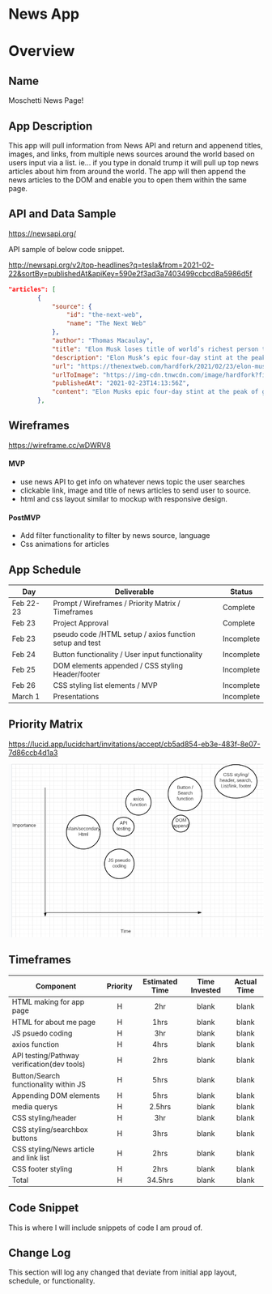 # News App

# Overview

## Name

Moschetti News Page!

## App Description


This app will pull information from News API and return and appenend titles, images, and links, from multiple news sources around the world based on users input via a list. ie... if you type in donald trump it will pull up top news articles about him from around the world. The app will then append the news articles to the DOM and enable you to open them within the same page. 

## API and Data Sample 

https://newsapi.org/

API sample of below code snippet. 

http://newsapi.org/v2/top-headlines?q=tesla&from=2021-02-22&sortBy=publishedAt&apiKey=590e2f3ad3a7403499ccbcd8a5986d5f


```json
"articles": [
        {
            "source": {
                "id": "the-next-web",
                "name": "The Next Web"
            },
            "author": "Thomas Macaulay",
            "title": "Elon Musk loses title of world’s richest person to Bezos after more Twitter drama",
            "description": "Elon Musk’s epic four-day stint at the peak of global wealth has come to a tragic end after the tycoon’s itchy Twitter finger triggered more financial upheaval. Musk lost $15 billion from his net worth in a single day after Tesla shares tumbled 8.6% on Monday…",
            "url": "https://thenextweb.com/hardfork/2021/02/23/elon-musk-loses-title-of-worlds-richest-person-to-bezos-after-more-twitter-drama/",
            "urlToImage": "https://img-cdn.tnwcdn.com/image/hardfork?filter_last=1&fit=1280%2C640&url=https%3A%2F%2Fcdn0.tnwcdn.com%2Fwp-content%2Fblogs.dir%2F1%2Ffiles%2F2021%2F02%2FUntitled-design-6.png&signature=e6fbe5f4e75661fb5dbd1b7533cf1001",
            "publishedAt": "2021-02-23T14:13:56Z",
            "content": "Elon Musks epic four-day stint at the peak of global wealth has come to a tragic end after the tycoons itchy Twitter finger triggered more financial upheaval.\r\nMusk lost $15 billion from his net wort… [+1529 chars]"
        },
```

## Wireframes
https://wireframe.cc/wDWRV8


#### MVP 

- use news API to get info on whatever news topic the user searches
- clickable link, image and title of news articles to send user to source. 
- html and css layout similar to mockup with responsive design.


#### PostMVP  

- Add filter functionality to filter by news source, language
- Css animations for articles

## App Schedule

|  Day | Deliverable | Status
|---|---| ---|
|Feb 22-23| Prompt / Wireframes / Priority Matrix / Timeframes | Complete
|Feb 23| Project Approval | Complete
|Feb 23| pseudo code /HTML setup / axios function setup and test | Incomplete
|Feb 24| Button functionality / User input functionality | Incomplete
|Feb 25| DOM elements appended / CSS styling Header/footer | Incomplete
|Feb 26| CSS styling list elements / MVP| Incomplete
|March 1| Presentations | Incomplete

## Priority Matrix

https://lucid.app/lucidchart/invitations/accept/cb5ad854-eb3e-483f-8e07-7d86ccb4d1a3

<img src="./Priority-Matrix.png" alt="plot chart"/>


## Timeframes

| Component | Priority | Estimated Time | Time Invested | Actual Time |
| --- | :---: |  :---: | :---: | :---: |
| HTML making for app page| H | 2hr | blank | blank |
| HTML for about me page | H | 1hrs | blank | blank |
| JS psuedo coding | H | 3hr | blank | blank |
| axios function | H | 4hrs | blank | blank |
| API testing/Pathway verification(dev tools) | H | 2hrs | blank | blank |
| Button/Search functionality within JS | H | 5hrs | blank | blank |
| Appending DOM elements | H | 5hrs | blank | blank |
| media querys | H | 2.5hrs | blank | blank |
| CSS styling/header | H | 3hr | blank | blank |
| CSS styling/searchbox buttons | H | 3hrs | blank | blank |
| CSS styling/News article and link list | H | 2hrs | blank | blank |
| CSS footer styling | H | 2hrs | blank | blank |
| Total | H | 34.5hrs| blank | blank |

## Code Snippet
This is where I will include snippets of code I am proud of.

## Change Log
This section will log any changed that deviate from initial app layout, schedule, or functionality.
